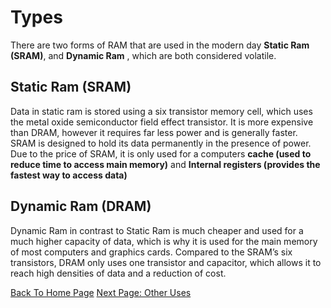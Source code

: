 # Types
 
There are two forms of RAM that are used in the modern day **Static Ram (SRAM)**, and **Dynamic Ram** , which are both considered volatile.

## Static Ram (SRAM)

Data in static ram is stored using a six transistor memory cell, which uses the metal oxide semiconductor field effect transistor. It is more expensive than DRAM, however it requires far less power and is generally faster. SRAM is designed to hold its data permanently in the presence of power. Due to the price of SRAM, it is only used for a computers **cache (used to reduce time to access main memory)** and **Internal registers (provides the fastest way to access data)**

## Dynamic Ram (DRAM)

Dynamic Ram in contrast to Static Ram is much cheaper and used for a much higher capacity of data, which is why it is used for the main memory of most computers and graphics cards. Compared to the SRAM’s six transistors, DRAM only uses one transistor and capacitor, which allows it to reach high densities of data and a reduction of cost.

[Back To Home Page](./READMEF.md)
[Next Page: Other Uses](./otheruses.md)
